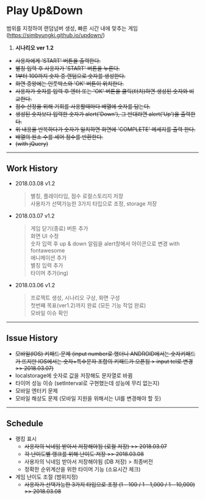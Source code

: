 # Play Up&Down
범위를 지정하여 랜덤넘버 생성, 빠른 시간 내에 맞추는 게임
(https://simbyungki.github.io/updown/)

1. **시나리오 ver 1.2**
  - ~~사용자에게 'START' 버튼을 출력한다.~~
  - ~~별칭 입력 후 사용자가 'START' 버튼을 누른다.~~
  - ~~1부터 100까지 숫자 중 랜덤으로 숫자를 생성한다.~~
  - ~~화면 중앙에는 인풋박스와 'OK' 버튼이 위치한다.~~
  - ~~사용자가 숫자를 입력 후 엔터 또는 'OK' 버튼을 클릭(터치)하면 생성된 숫자와 비교한다.~~
  - ~~점수 산정을 위해 기회를 사용할때마다 배열에 숫자를 담는다.~~
  - ~~생성된 숫자보다 입력한 숫자가 alert('Down'),
      그 반대라면 alert('Up')을 출력한다.~~
  - ~~위 내용을 반복하다가 숫자가 일치하면 화면에 'COMPLETE' 메세지를 출력 한다.~~
  - ~~배열의 원소 수를 세어 점수를 반환한다.~~
  - ~~(with jQuery)~~

---
## Work History  
- 2018.03.08 v1.2  
  > 별칭, 플레이타임, 점수 로컬스토리지 저장  
  > 사용자가 선택가능한 3가지 타입으로 조정, storage 저장  

- 2018.03.07 v1.2  
  > 게임 닫기(종료) 버튼 추가  
  > 화면 UI 수정  
    > 숫자 입력 후 up & down 알림을 alert창에서 아이콘으로 변경 with fontawesome  
    > 애니메이션 추가  
  > 별칭 입력 추가  
  > 타이머 추가(ing)  

- 2018.03.06 v1.2  
  > 프로젝트 생성, 시나리오 구상, 화면 구성  
  > 첫번쨰 목표(ver1.2)까지 완료 (모든 기능 작업 완료)  
  > 모바일 이슈 확인  

---
## Issue History
- ~~모바일(IOS) 키패드 문제 (input number로 했더니 ANDROID에서는 숫자키패드가 뜨지만 IOS에서는 숫자+특수문자 조합의 키패드가 오픈됨 > input tel로 변경 >> 2018.03.07)~~  
- localstorage에 숫자로 값을 저장해도 문자열로 바뀜  
- 타이머 성능 이슈 (setInterval로 구현했는데 성능에 무리 없는지)  
- 모바일 엔터키 문제  
- 모바일 해상도 문제 (모바일 지원을 위해서는 UI를 변경해야 할 듯)  

---
## Schedule  
- 랭킹 표시  
  - ~~사용자의 닉네임 받아서 저장해야됨 (로컬 저장) >> 2018.03.07~~  
  - ~~각 난이도별 랭크를 위해 난이도 저장 >> 2018.03.08~~   
  - 사용자의 닉네임 받아서 저장해야됨 (DB 저장) > 최종버전  
  - 정확한 순위계산을 위한 타이머 기능 (소요시간 체크)  
- 게임 난이도 조절 (범위지정)  
  - ~~사용자가 선택가능한 3가지 타입으로 조정 (1 - 100 / 1 - 1,000 / 1 - 10,000) >> 2018.03.08~~


